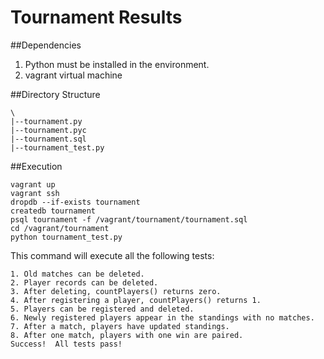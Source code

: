 Tournament Results
==================

##Dependencies

1. Python must be installed in the environment.
2. vagrant virtual machine

##Directory Structure 
  ```
 \
 |--tournament.py
 |--tournament.pyc
 |--tournament.sql
 |--tournament_test.py
  ```
  
##Execution
 ```
vagrant up
vagrant ssh
dropdb --if-exists tournament
createdb tournament
psql tournament -f /vagrant/tournament/tournament.sql
cd /vagrant/tournament
python tournament_test.py
 ```

This command will execute all the following tests:
 ```
1. Old matches can be deleted.
2. Player records can be deleted.
3. After deleting, countPlayers() returns zero.
4. After registering a player, countPlayers() returns 1.
5. Players can be registered and deleted.
6. Newly registered players appear in the standings with no matches.
7. After a match, players have updated standings.
8. After one match, players with one win are paired.
Success!  All tests pass!
 ```
  
